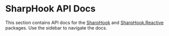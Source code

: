 # SharpHook API Docs

This section contains API docs for the [SharpHook](https://www.nuget.org/packages/SharpHook) and
[SharpHook.Reactive](https://www.nuget.org/packages/SharpHook.Reactive) packages. Use the sidebar to navigate the docs.
